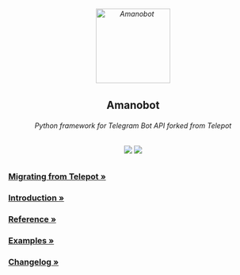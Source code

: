 <h6 align="center">
  <img src="https://i.imgur.com/CQ7S8hN.png" alt="Amanobot" height="150px">
  <h2 align="center">Amanobot</h2>
  <h6 align="center">Python framework for Telegram Bot API forked from Telepot</h6>
</h6>
<h6 align="center">
  <a href="https://pypi.org/project/amanobot"><img src="https://img.shields.io/pypi/v/amanobot.svg" /></a>
  <a href="https://core.telegram.org/bots/api"><img src="https://img.shields.io/badge/bot api-v4.7-0688CB.svg" /></a>
</h6>

### [Migrating from Telepot »](https://docs.amanobot.ml/en/latest/migrating-from-telepot.html)
### [Introduction »](https://docs.amanobot.ml/en/latest)
### [Reference »](https://docs.amanobot.ml/en/latest/reference.html)
### [Examples »](https://github.com/AmanoTeam/amanobot/tree/master/examples)
### [Changelog »](https://github.com/AmanoTeam/amanobot/blob/master/CHANGELOG.md)
